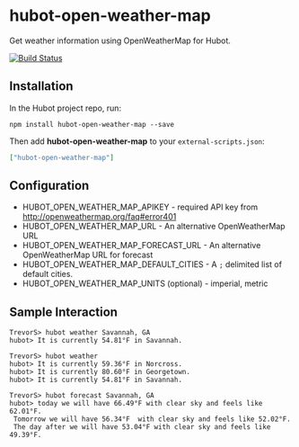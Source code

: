 # hubot-open-weather-map

Get weather information using OpenWeatherMap for Hubot.

[![Build Status](https://travis-ci.org/TrevorS/hubot-open-weather-map.svg?branch=master)](https://travis-ci.org/TrevorS/hubot-open-weather-map)

## Installation

In the Hubot project repo, run:

`npm install hubot-open-weather-map --save`

Then add **hubot-open-weather-map** to your `external-scripts.json`:

```json
["hubot-open-weather-map"]
```

## Configuration

* HUBOT_OPEN_WEATHER_MAP_APIKEY - required API key from http://openweathermap.org/faq#error401
* HUBOT_OPEN_WEATHER_MAP_URL - An alternative OpenWeatherMap URL
* HUBOT_OPEN_WEATHER_MAP_FORECAST_URL - An alternative OpenWeatherMap URL for forecast
* HUBOT_OPEN_WEATHER_MAP_DEFAULT_CITIES - A `;` delimited list of default cities.
* HUBOT_OPEN_WEATHER_MAP_UNITS (optional) - imperial, metric

## Sample Interaction

```
TrevorS> hubot weather Savannah, GA
hubot> It is currently 54.81°F in Savannah.

TrevorS> hubot weather
hubot> It is currently 59.36°F in Norcross.
hubot> It is currently 80.60°F in Georgetown.
hubot> It is currently 54.81°F in Savannah.

TrevorS> hubot forecast Savannah, GA
hubot> today we will have 66.49°F with clear sky and feels like 62.01°F.
 Tomorrow we will have 56.34°F  with clear sky and feels like 52.02°F.
 The day after we will have 53.04°F with clear sky and feels like 49.39°F.
```
